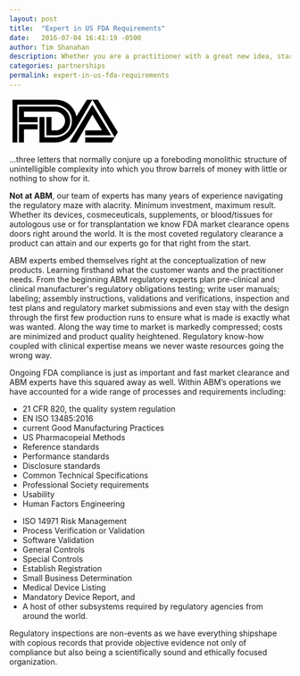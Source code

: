 ```yaml
---
layout: post
title:  "Expert in US FDA Requirements"
date:   2016-07-04 16:41:19 -0500
author: Tim Shanahan
description: Whether you are a practitioner with a great new idea, startup company looking to make a name for yourself or an ongoing concern wanting to breakthrough market resistance, you can benefit from the clinical expertise and regulatory knowhow ABM can offer!
categories: partnerships
permalink: expert-in-us-fda-requirements
---
```

<div class="pull-left">
	<img class="img-responsive" src="/assets/img/icon-fda.png">
</div>

<p class="lead">...three letters that normally conjure up a foreboding monolithic structure of unintelligible complexity into which you throw barrels of money with little or nothing to show for it.</p>

<div class="clearfix"></div>

__Not at ABM__, our team of experts has many years of experience navigating the regulatory maze with alacrity. Minimum investment, maximum result. Whether its devices, cosmeceuticals, supplements, or blood/tissues for autologous use or for transplantation we know FDA market clearance opens doors right around the world. It is the most coveted regulatory clearance a product can attain and our experts go for that right from the start.

ABM experts embed themselves right at the conceptualization of new products. Learning firsthand what the customer wants and the practitioner needs. From the beginning ABM regulatory experts plan pre-clinical and clinical
manufacturer's regulatory obligations testing; write user manuals; labeling; assembly instructions, validations and verifications, inspection and test plans and regulatory market submissions and even stay with the design through the first few production runs to ensure what is made is exactly what was wanted. Along the way time to market is markedly compressed; costs are minimized and product quality heightened. Regulatory know-how coupled with clinical expertise means we never waste resources going the wrong way.

Ongoing FDA compliance is just as important and fast market clearance and ABM experts have this squared away as well. Within ABM’s operations we have accounted for a wide range of processes and requirements including:

<div class="row">
	<div class="col-xs-12 col-sm-6">
		<ul>
			<li>21 CFR 820, the quality system regulation</li>
			<li>EN ISO 13485:2016</li>
			<li>current Good Manufacturing Practices</li>
			<li>US Pharmacopeial Methods</li>
			<li>Reference standards</li>
			<li>Performance standards</li>
			<li>Disclosure standards</li>
			<li>Common Technical Specifications</li>
			<li>Professional Society requirements</li>
			<li>Usability</li>
			<li>Human Factors Engineering</li>
		</ul>
	</div>
	<div class="col-xs-12 col-sm-6">
		<ul>
			<li>ISO 14971 Risk Management</li>
			<li>Process Verification or Validation</li>
			<li>Software Validation</li>
			<li>General Controls</li>
			<li>Special Controls</li>
			<li>Establish Registration</li>
			<li>Small Business Determination</li>
			<li>Medical Device Listing</li>
			<li>Mandatory Device Report, and</li>
			<li>A host of other subsystems required by regulatory agencies from around the world.</li>
		</ul>
	</div>
</div>

Regulatory inspections are non-events as we have everything shipshape with copious records that provide objective evidence not only of compliance but also being a scientifically sound and ethically focused organization.